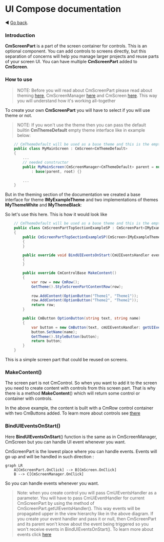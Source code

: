 ﻿# UI Compose documentation

:arrow_backward: [Go back](README.md).

### Introduction

**CmScreenPart** is a part of the screen container for controls. This is an optional component. You can add controls to screens
directly, but this separation of concerns will help you manage larger projects and reuse parts of your screen UI. You
can have multiple **CmScreenPart** added to **CmScreen**.

### How to use

> NOTE: Before you will read about CmScreenPart please read about theming [here](theming.md),
> CmScreenManager [here](screen_manager.md) and CmScreen [here](screen.md). This way you will understand how it's working
> all-together

To create your own **CmScreenPart** you will have to select if you will use theme or not.

> NOTE: If you won't use the theme then you can pass the default builtin **CmThemeDefault** empty theme interface like in
> example below:

```csharp
    // CmThemeDefault will be used as a base theme and this is the empty theme for filling purposes
    public class MyMainScreen : CmScreen<CmThemeDefault>
    {
        ...
        // needed constructor 
        public MyMainScreen(CmScreenManager<CmThemeDefault> parent = null, VisualElement root = null) 
            : base(parent, root) {}
        
        ...
    }
```

But in the theming section of the documentation we created a base interface for theme **IMyExampleTheme** and two
implementations of themes **MyThemeWhite** and **MyThemeBlack**:

So let's use this here. This is how it would look like

```csharp
    // CmThemeDefault will be used as a base theme and this is the empty theme for filling purposes
    public class CmScreenPartTopSectionExampleSP : CmScreenPart<IMyExampleTheme>
    {
        public CmScreenPartTopSectionExampleSP(CmScreen<IMyExampleTheme> screen) : base(screen)
        {
        }

        public override void BindUIEventsOnStart(CmUIEventsHandler eventsHandler)
        {
        }

        public override CmControlBase MakeContent()
        {
            var row = new CmRow();
            GetTheme().StyleScreenPartContentRow(row);
            
            row.AddContent(OptionButton("Theme1", "Theme1"));
            row.AddContent(OptionButton("Theme2", "Theme2"));
            return row;
        }

        public CmButton OptionButton(string text, string name)
        {
            var button = new CmButton(text, cmUIEventsHandler: getUIEventsHandler());
            button.SetName(name);
            GetTheme().StyleButton(button);
            return button;
        }
    }
```

This is a simple screen part that could be reused on screens.

### MakeContent()

The screen part is not CmControl. So when you want to add it to the screen you need to create content with controls from this
screen part.
That is why there is a method **MakeContent**() which will return some control or container with controls.

In the above example, the content is built with a CmRow control container with two CmButtons added.
To learn more about controls see [there](controls.md)

### BindUIEventsOnStart()

Here **BindUIEventsOnStart**() function is the same as in CmScreenManager, CmScreen but you can handle UI event
whenever you want.

CmScreenPart is the lowest place where you can handle events. Events will go up and will be handled in such direction :

```mermaid
graph LR
    A[CmScreenPart.OnClick] --> B[CmScreen.OnClick]
    B --> C[CmScreenManager.OnClick]
```

So you can handle events whenever you want.

> Note: when you create control you will pass CmUIEventsHandler as a parameter. You will have to pass CmUiEventHandler for
> current CmScreenPart by using the method of CmScreenPart.getUIEventsHandler(). This way events will be propagated upper in the view
> hierarchy like in the above diagram. If you create your event handler and pass it or null, then CmScreenPart and its
> parent won't know about the event being triggered so you won't receive events in BindUIEventsOnStart(). To learn more
> about events click [here](ui_events.md)